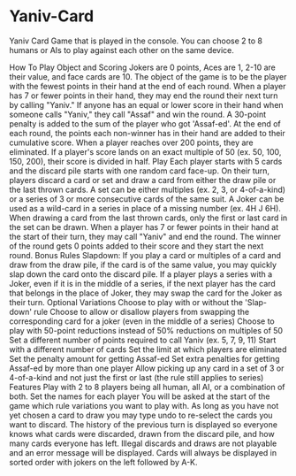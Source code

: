 # Yaniv-Card
Yaniv Card Game that is played in the console.
You can choose 2 to 8 humans or AIs to play against each other on the same device.

How To Play
Object and Scoring
Jokers are 0 points, Aces are 1, 2-10 are their value, and face cards are 10.
The object of the game is to be the player with the fewest points in their hand at the end of each round.
When a player has 7 or fewer points in their hand, they may end the round their next turn by calling "Yaniv."
If anyone has an equal or lower score in their hand when someone calls "Yaniv," they call "Assaf" and win the round.
A 30-point penalty is added to the sum of the player who got 'Assaf-ed'.
At the end of each round, the points each non-winner has in their hand are added to their cumulative score.
When a player reaches over 200 points, they are eliminated.
If a player's score lands on an exact multiple of 50 (ex. 50, 100, 150, 200), their score is divided in half.
Play
Each player starts with 5 cards and the discard pile starts with one random card face-up.
On their turn, players discard a card or set and draw a card from either the draw pile or the last thrown cards.
A set can be either multiples (ex. 2, 3, or 4-of-a-kind) or a series of 3 or more consecutive cards of the same suit.
A Joker can be used as a wild-card in a series in place of a missing number (ex. 4H J 6H).
When drawing a card from the last thrown cards, only the first or last card in the set can be drawn.
When a player has 7 or fewer points in their hand at the start of their turn, they may call "Yaniv" and end the round.
The winner of the round gets 0 points added to their score and they start the next round.
Bonus Rules
Slapdown: If you play a card or multiples of a card and draw from the draw pile, if the card is of the same value, you may quickly slap down the card onto the discard pile.
If a player plays a series with a Joker, even if it is in the middle of a series, if the next player has the card that belongs in the place of Joker, they may swap the card for the Joker as their turn.
Optional Variations
Choose to play with or without the 'Slap-down' rule
Choose to allow or disallow players from swapping the corresponding card for a joker (even in the middle of a series)
Choose to play with 50-point reductions instead of 50% reductions on multiples of 50
Set a different number of points required to call Yaniv (ex. 5, 7, 9, 11)
Start with a different number of cards
Set the limit at which players are eliminated
Set the penalty amount for getting Assaf-ed
Set extra penalties for getting Assaf-ed by more than one player
Allow picking up any card in a set of 3 or 4-of-a-kind and not just the first or last (the rule still applies to series)
Features
Play with 2 to 8 players being all human, all AI, or a combination of both.
Set the names for each player
You will be asked at the start of the game which rule variations you want to play with.
As long as you have not yet chosen a card to draw you may type undo to re-select the cards you want to discard.
The history of the previous turn is displayed so everyone knows what cards were discarded, drawn from the discard pile, and how many cards everyone has left.
Illegal discards and draws are not playable and an error message will be displayed.
Cards will always be displayed in sorted order with jokers on the left followed by A-K.

